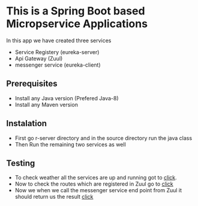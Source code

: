 # This is a Spring Boot based Micropservice Applications
In this app we have created three services
- Service Registery (eureka-server)
- Api Gateway (Zuul)
- messenger service (eureka-client)

## Prerequisites
- Install any Java version (Prefered Java-8)
- Install any Maven version

## Instalation
- First go r-server directory and in the source directory run the java class
- Then Run the remaining two services as well

## Testing
- To check weather all the services are up and running got to [click](http://localhost:9000/eureka).
- Now to check the routes which are registered in Zuul go to [click](http://localhost:9001/actuator/routes)
- Now we when we call the messenger service end point from Zuul it should return us the result [click](http://localhost:9001/messenger/api/v1/s1)